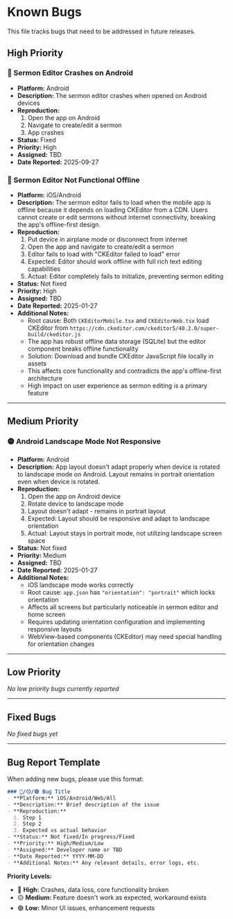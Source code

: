 # Known Bugs

This file tracks bugs that need to be addressed in future releases.

## High Priority

### 🔴 Sermon Editor Crashes on Android

- **Platform:** Android
- **Description:** The sermon editor crashes when opened on Android devices
- **Reproduction:**
  1. Open the app on Android
  2. Navigate to create/edit a sermon
  3. App crashes
- **Status:** Fixed
- **Priority:** High
- **Assigned:** TBD
- **Date Reported:** 2025-09-27

### 🔴 Sermon Editor Not Functional Offline

- **Platform:** iOS/Android
- **Description:** The sermon editor fails to load when the mobile app is offline because it depends on loading CKEditor from a CDN. Users cannot create or edit sermons without internet connectivity, breaking the app's offline-first design.
- **Reproduction:**
  1. Put device in airplane mode or disconnect from internet
  2. Open the app and navigate to create/edit a sermon
  3. Editor fails to load with "CKEditor failed to load" error
  4. Expected: Editor should work offline with full rich text editing capabilities
  5. Actual: Editor completely fails to initialize, preventing sermon editing
- **Status:** Not fixed
- **Priority:** High
- **Assigned:** TBD
- **Date Reported:** 2025-01-27
- **Additional Notes:**
  - Root cause: Both `CKEditorMobile.tsx` and `CKEditorWeb.tsx` load CKEditor from `https://cdn.ckeditor.com/ckeditor5/40.2.0/super-build/ckeditor.js`
  - The app has robust offline data storage (SQLite) but the editor component breaks offline functionality
  - Solution: Download and bundle CKEditor JavaScript file locally in assets
  - This affects core functionality and contradicts the app's offline-first architecture
  - High impact on user experience as sermon editing is a primary feature

---

## Medium Priority

### 🟡 Android Landscape Mode Not Responsive

- **Platform:** Android
- **Description:** App layout doesn't adapt properly when device is rotated to landscape mode on Android. Layout remains in portrait orientation even when device is rotated.
- **Reproduction:**
  1. Open the app on Android device
  2. Rotate device to landscape mode
  3. Layout doesn't adapt - remains in portrait layout
  4. Expected: Layout should be responsive and adapt to landscape orientation
  5. Actual: Layout stays in portrait mode, not utilizing landscape screen space
- **Status:** Not fixed
- **Priority:** Medium
- **Assigned:** TBD
- **Date Reported:** 2025-01-27
- **Additional Notes:**
  - iOS landscape mode works correctly
  - Root cause: `app.json` has `"orientation": "portrait"` which locks orientation
  - Affects all screens but particularly noticeable in sermon editor and home screen
  - Requires updating orientation configuration and implementing responsive layouts
  - WebView-based components (CKEditor) may need special handling for orientation changes

---

## Low Priority

*No low priority bugs currently reported*

---

## Fixed Bugs

*No fixed bugs yet*

---

## Bug Report Template

When adding new bugs, please use this format:

```markdown
### 🔴/🟡/🟢 Bug Title
- **Platform:** iOS/Android/Web/All
- **Description:** Brief description of the issue
- **Reproduction:**
  1. Step 1
  2. Step 2
  3. Expected vs actual behavior
- **Status:** Not fixed/In progress/Fixed
- **Priority:** High/Medium/Low
- **Assigned:** Developer name or TBD
- **Date Reported:** YYYY-MM-DD
- **Additional Notes:** Any relevant details, error logs, etc.
```

**Priority Levels:**

- 🔴 **High:** Crashes, data loss, core functionality broken
- 🟡 **Medium:** Feature doesn't work as expected, workaround exists
- 🟢 **Low:** Minor UI issues, enhancement requests
